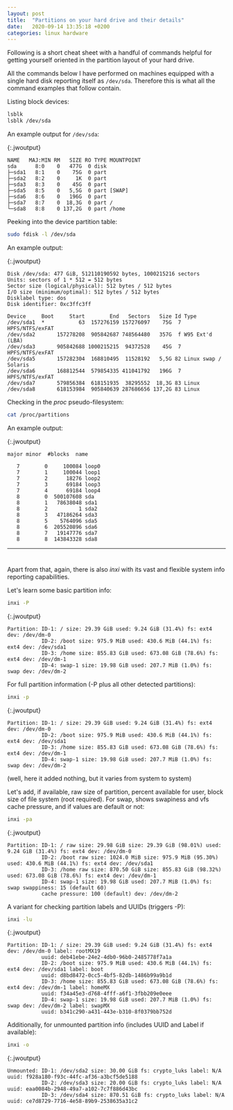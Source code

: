 ```yaml
---
layout: post
title:  "Partitions on your hard drive and their details"
date:   2020-09-14 13:35:18 +0200
categories: linux hardware
---
```


Following is a short cheat sheet with a handful of commands helpful for getting yourself oriented in the partition layout of your hard drive.

All the commands below I have performed on machines equipped with a single hard disk reporting itself as `/dev/sda`. Therefore this is what all the command examples that follow contain.


Listing block devices:

```bash
lsblk
lsblk /dev/sda
```

An example output for `/dev/sda`:

{:.jwoutput}
```
NAME   MAJ:MIN RM   SIZE RO TYPE MOUNTPOINT
sda      8:0    0   477G  0 disk 
├─sda1   8:1    0    75G  0 part 
├─sda2   8:2    0     1K  0 part 
├─sda3   8:3    0    45G  0 part 
├─sda5   8:5    0   5,5G  0 part [SWAP]
├─sda6   8:6    0   196G  0 part 
├─sda7   8:7    0  18,3G  0 part /
└─sda8   8:8    0 137,2G  0 part /home
```

Peeking into the device partition table:

```bash
sudo fdisk -l /dev/sda
```

An example output:

{:.jwoutput}
```
Disk /dev/sda: 477 GiB, 512110190592 bytes, 1000215216 sectors
Units: sectors of 1 * 512 = 512 bytes
Sector size (logical/physical): 512 bytes / 512 bytes
I/O size (minimum/optimal): 512 bytes / 512 bytes
Disklabel type: dos
Disk identifier: 0xc3ffc3ff

Device     Boot     Start        End   Sectors   Size Id Type
/dev/sda1  *           63  157276159 157276097    75G  7 HPFS/NTFS/exFAT
/dev/sda2       157278208  905842687 748564480   357G  f W95 Ext'd (LBA)
/dev/sda3       905842688 1000215215  94372528    45G  7 HPFS/NTFS/exFAT
/dev/sda5       157282304  168810495  11528192   5,5G 82 Linux swap / Solaris
/dev/sda6       168812544  579854335 411041792   196G  7 HPFS/NTFS/exFAT
/dev/sda7       579856384  618151935  38295552  18,3G 83 Linux
/dev/sda8       618153984  905840639 287686656 137,2G 83 Linux
```

Checking in the _proc_ pseudo-filesystem:

```bash
cat /proc/partitions
```

An example output:

{:.jwoutput}
```
major minor  #blocks  name

   7        0     100084 loop0
   7        1     100044 loop1
   7        2      18276 loop2
   7        3      69184 loop3
   7        4      69184 loop4
   8        0  500107608 sda
   8        1   78638048 sda1
   8        2          1 sda2
   8        3   47186264 sda3
   8        5    5764096 sda5
   8        6  205520896 sda6
   8        7   19147776 sda7
   8        8  143843328 sda8
```

---
#

Apart from that, again, there is also _inxi_ with its vast and flexible system info reporting capabilities.

Let's learn some basic partition info:

```bash
inxi -P
```

{:.jwoutput}
```
Partition: ID-1: / size: 29.39 GiB used: 9.24 GiB (31.4%) fs: ext4 dev: /dev/dm-0 
           ID-2: /boot size: 975.9 MiB used: 430.6 MiB (44.1%) fs: ext4 dev: /dev/sda1 
           ID-3: /home size: 855.83 GiB used: 673.08 GiB (78.6%) fs: ext4 dev: /dev/dm-1 
           ID-4: swap-1 size: 19.98 GiB used: 207.7 MiB (1.0%) fs: swap dev: /dev/dm-2 
```

For full partition information (-P plus all other detected partitions):

```bash
inxi -p
```

{:.jwoutput}
```
Partition: ID-1: / size: 29.39 GiB used: 9.24 GiB (31.4%) fs: ext4 dev: /dev/dm-0 
           ID-2: /boot size: 975.9 MiB used: 430.6 MiB (44.1%) fs: ext4 dev: /dev/sda1 
           ID-3: /home size: 855.83 GiB used: 673.08 GiB (78.6%) fs: ext4 dev: /dev/dm-1 
           ID-4: swap-1 size: 19.98 GiB used: 207.7 MiB (1.0%) fs: swap dev: /dev/dm-2 
```

(well, here it added nothing, but it varies from system to system)

Let's add, if available, raw size of partition, percent available for user, block size of file system (root required). For swap, shows swapiness and vfs cache pressure, and if values are default or not:

```bash
inxi -pa
```

{:.jwoutput}
```
Partition: ID-1: / raw size: 29.98 GiB size: 29.39 GiB (98.01%) used: 9.24 GiB (31.4%) fs: ext4 dev: /dev/dm-0 
           ID-2: /boot raw size: 1024.0 MiB size: 975.9 MiB (95.30%) used: 430.6 MiB (44.1%) fs: ext4 dev: /dev/sda1 
           ID-3: /home raw size: 870.50 GiB size: 855.83 GiB (98.32%) used: 673.08 GiB (78.6%) fs: ext4 dev: /dev/dm-1 
           ID-4: swap-1 size: 19.98 GiB used: 207.7 MiB (1.0%) fs: swap swappiness: 15 (default 60) 
           cache pressure: 100 (default) dev: /dev/dm-2 
```

A variant for checking partition labels and UUIDs (triggers -P):

```bash
inxi -lu
```

{:.jwoutput}
```
Partition: ID-1: / size: 29.39 GiB used: 9.24 GiB (31.4%) fs: ext4 dev: /dev/dm-0 label: rootMX19 
           uuid: deb41ebe-24e2-4db0-96b0-2485778f7a1a 
           ID-2: /boot size: 975.9 MiB used: 430.6 MiB (44.1%) fs: ext4 dev: /dev/sda1 label: boot 
           uuid: d8bd8472-0cc5-4bf5-82db-1486b99a9b1d 
           ID-3: /home size: 855.83 GiB used: 673.08 GiB (78.6%) fs: ext4 dev: /dev/dm-1 label: homeMX 
           uuid: f34a45e3-d768-4fff-a6f1-3fbb209e0eee 
           ID-4: swap-1 size: 19.98 GiB used: 207.7 MiB (1.0%) fs: swap dev: /dev/dm-2 label: swapMX 
           uuid: b341c290-a431-443e-b310-8f0379bb752d 
```

Additionally, for unmounted partition info (includes UUID and Label if available):

```bash
inxi -o
```

{:.jwoutput}
```
Unmounted: ID-1: /dev/sda2 size: 30.00 GiB fs: crypto_luks label: N/A uuid: f928a180-f93c-44fc-af36-a3bcf5de5188 
           ID-2: /dev/sda3 size: 20.00 GiB fs: crypto_luks label: N/A uuid: eaa0084b-2948-49a7-a102-7c7f886d43bc 
           ID-3: /dev/sda4 size: 870.51 GiB fs: crypto_luks label: N/A uuid: ce7d8729-7716-4e58-89b9-2538635a31c2 
```
